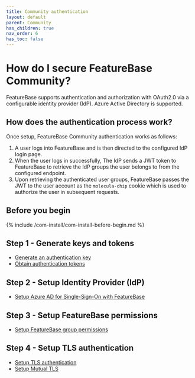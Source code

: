 ```yaml
---
title: Community authentication
layout: default
parent: Community
has_children: true
nav_order: 6
has_toc: false
---
```


# How do I secure FeatureBase Community?

FeatureBase supports authentication and authorization with OAuth2.0 via a configurable identity provider (IdP). Azure Active Directory is supported.

## How does the authentication process work?

Once setup, FeatureBase Community authentication works as follows:

1. A user logs into FeatureBase and is then directed to the configured IdP login page.
2. When the user logs in successfully, The IdP sends a JWT token to FeatureBase to retrieve the IdP groups the user belongs to from the configured endpoint.
3. Upon retrieving the authenticated user groups, FeatureBase passes the JWT to the user account as the `molecula-chip` cookie which is used to authorize the user in subsequent requests.

## Before you begin

{% include /com-install/com-install-before-begin.md %}

## Step 1 - Generate keys and tokens

* [Generate an authentication key](/docs/community/com-config-auth/com-config-auth-key)
* [Obtain authentication tokens](/docs/community/com-config-auth/com-config-auth-token)

## Step 2 - Setup Identity Provider (IdP)

* [Setup Azure AD for Single-Sign-On with FeatureBase](/docs/community/com-config-auth/com-config-azure-sso)

## Step 3 - Setup FeatureBase permissions

* [Setup FeatureBase group permissions](/docs/community/com-config-auth/com-config-group-permissions)

## Step 4 - Setup TLS authentication

* [Setup TLS authentication](/docs/community/com-config-auth/com-config-tls-auth)
* [Setup Mutual TLS](/docs/community/com-config-auth/com-config-tls-mutual)

<!--
## Step 5 - Setup audit logs

* [Setup authentication audit logs]()

-->
